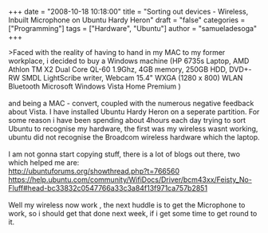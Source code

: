+++
date = "2008-10-18 10:18:00"
title = "Sorting out devices - Wireless, Inbuilt Microphone on Ubuntu Hardy Heron"
draft = "false"
categories = ["Programming"]
tags = ["Hardware", "Ubuntu"]
author = "samueladesoga"
+++

&gt;Faced with the reality of having to hand in my MAC to my former workplace, i decided to buy a Windows machine (HP 6735s Laptop, AMD Athlon TM X2 Dual Core QL-60 1.9Ghz, 4GB memory, 250GB HDD, DVD+-RW SMDL LightScribe writer, Webcam 15.4" WXGA (1280 x 800) WLAN Bluetooth Microsoft Windows Vista Home Premium )<br /><br />and being a MAC - convert, coupled with the numerous negative feedback about Vista. I have installed Ubuntu Hardy Heron on a seperate partition. For some reason i have been spending about 4hours each day trying to sort Ubuntu to recognise my hardware, the first was my wireless wasnt working, ubuntu did not recognise the Broadcom wireless hardware which the laptop.<br /><br />I am not gonna start copying stuff, there is a lot of blogs out there, two which helped me are:<br />http://ubuntuforums.org/showthread.php?t=766560<br />https://help.ubuntu.com/community/WifiDocs/Driver/bcm43xx/Feisty_No-Fluff#head-bc33832c0547766a33c3a84f13f971ca757b2851<br /><br />Well my wireless now work , the next huddle is to get the Microphone to work, so i should get that done next week, if i get some time to get round to it.

